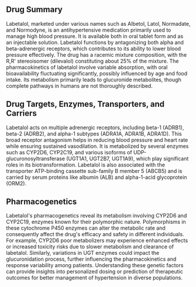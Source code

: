 ## Drug Summary
Labetalol, marketed under various names such as Albetol, Latol, Normadate, and Normodyne, is an antihypertensive medication primarily used to manage high blood pressure. It is available both in oral tablet form and as an injectable solution. Labetalol functions by antagonizing both alpha and beta-adrenergic receptors, which contributes to its ability to lower blood pressure effectively. The drug has a racemic mixture composition, with the R,R' stereoisomer (dilevalol) constituting about 25% of the mixture. The pharmacokinetics of labetalol involve variable absorption, with oral bioavailability fluctuating significantly, possibly influenced by age and food intake. Its metabolism primarily leads to glucuronide metabolites, though complete pathways in humans are not thoroughly described.

## Drug Targets, Enzymes, Transporters, and Carriers
Labetalol acts on multiple adrenergic receptors, including beta-1 (ADRB1), beta-2 (ADRB2), and alpha-1 subtypes (ADRA1A, ADRA1B, ADRA1D). This broad receptor antagonism helps in reducing blood pressure and heart rate while ensuring sustained vasodilation. It is metabolized by several enzymes such as CYP2D6, CYP2C19, and various isoforms of UDP-glucuronosyltransferase (UGT1A1, UGT2B7, UGT1A9), which play significant roles in its biotransformation. Labetalol is also associated with the transporter ATP-binding cassette sub-family B member 5 (ABCB5) and is carried by serum proteins like albumin (ALB) and alpha-1-acid glycoprotein (ORM2).

## Pharmacogenetics
Labetalol's pharmacogenetics reveal its metabolism involving CYP2D6 and CYP2C19, enzymes known for their polymorphic nature. Polymorphisms in these cytochrome P450 enzymes can alter the metabolic rate and consequently affect the drug's efficacy and safety in different individuals. For example, CYP2D6 poor metabolizers may experience enhanced effects or increased toxicity risks due to slower metabolism and clearance of labetalol. Similarly, variations in UGT enzymes could impact the glucuronidation process, further influencing the pharmacokinetics and response variability among patients. Understanding these genetic factors can provide insights into personalized dosing or prediction of therapeutic outcomes for better management of hypertension in diverse populations.